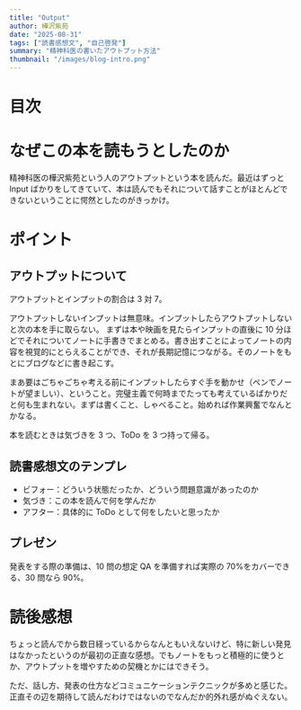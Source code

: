 ```yaml
---
title: "Output"
author: 樺沢紫苑
date: "2025-08-31"
tags: ["読書感想文", "自己啓発"]
summary: "精神科医の書いたアウトプット方法"
thumbnail: "/images/blog-intro.png"
---
```


# 目次

# なぜこの本を読もうとしたのか

精神科医の樺沢紫苑という人のアウトプットという本を読んだ。最近はずっと Input ばかりをしてきていて、本は読んでもそれについて話すことがほとんどできないということに愕然としたのがきっかけ。

# ポイント

## アウトプットについて

アウトプットとインプットの割合は 3 対 7。

アウトプットしないインプットは無意味。インプットしたらアウトプットしないと次の本を手に取らない。
まずは本や映画を見たらインプットの直後に 10 分ほどでそれについてノートに手書きでまとめる。書き出すことによってノートの内容を視覚的にとらえることができ、それが長期記憶につながる。そのノートをもとにブログなどに書き起こす。

まあ要はごちゃごちゃ考える前にインプットしたらすぐ手を動かせ（ペンでノートが望ましい）、ということ。完璧主義で何時までたっても考えているばかりだと何も生まれない。まずは書くこと、しゃべること。始めれば作業興奮でなんとかなる。

本を読むときは気づきを 3 つ、ToDo を 3 つ持って帰る。

## 読書感想文のテンプレ

- ビフォー：どういう状態だったか、どういう問題意識があったのか
- 気づき：この本を読んで何を学んだか
- アフター：具体的に ToDo として何をしたいと思ったか

## プレゼン

発表をする際の準備は、10 問の想定 QA を準備すれば実際の 70%をカバーできる、30 問なら 90%。

# 読後感想

ちょっと読んでから数日経っているからなんともいえないけど、特に新しい発見はなかったというのが最初の正直な感想。でもノートをもっと積極的に使うとか、アウトプットを増やすための契機とかにはできそう。

ただ、話し方、発表の仕方などコミュニケーションテクニックが多めと感じた。正直その辺を期待して読んだわけではないのでなんだか的外れ感がぬぐえない。
